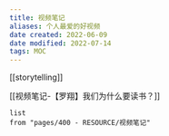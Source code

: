 ```yaml
---
title: 视频笔记
aliases: 个人最爱的好视频
date created: 2022-06-09
date modified: 2022-07-14
tags: MOC 
---
```


[[storytelling]]

[[视频笔记-【罗翔】我们为什么要读书？]]

```dataview
list
from "pages/400 - RESOURCE/视频笔记"
```

